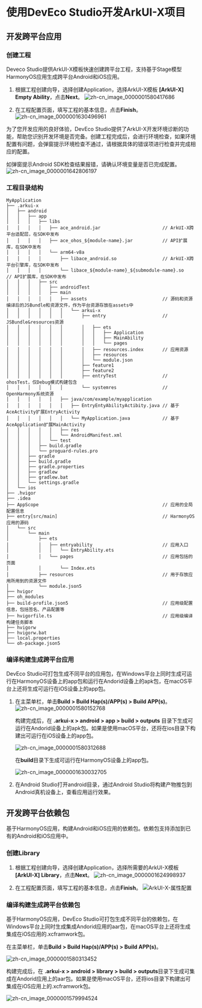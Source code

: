 # 使用DevEco Studio开发ArkUI-X项目

## 开发跨平台应用


### 创建工程

Deveco Studio提供ArkUI-X模板快速创建跨平台工程，支持基于Stage模型HarmonyOS应用生成跨平台Android和iOS应用。

1. 根据工程创建向导，选择创建Application，选择ArkUI-X模板 **[ArkUI-X] Empty Ability**，点击**Next**。
   ![zh-cn_image_0000001580417686](figures/zh-cn_image_0000001580417686.png)

2. 在工程配置页面，填写工程的基本信息，点击**Finish**。
   ![zh-cn_image_0000001630496961](figures/zh-cn_image_0000001630496961.png)

为了您开发应用的良好体验，DevEco Studio提供了ArkUI-X开发环境诊断的功能，帮助您识别开发环境是否完备。创建工程完成后，会进行环境检查，如果环境配置有问题，会弹窗提示环境检查不通过，请根据具体的错误项进行检查并完成相应的配置。

如弹窗提示Android SDK检查结果报错，请确认环境变量是否已完成配置。![zh-cn_image_0000001642806197](figures/zh-cn_image_0000001642806197.png)


### 工程目录结构

```
MyApplication
├── .arkui-x
│   ├── android
│   │   ├── app
│   │   │   ├── libs
│   │   │   │   ├── ace_android.jar                       // ArkUI-X跨平台适配层，在SDK中发布
│   │   │   │   ├── ace_ohos_${module-name}.jar           // API扩展库，在SDK中发布
│   │   │   │   └── arm64-v8a
│   │   │   │       ├── libace_android.so                 // ArkUI-X跨平台引擎库，在SDK中发布
│   │   │   │       └── libace_${module-name}_${submodule-name}.so     // API扩展库，在SDK中发布
│   │   │   ├── src
│   │   │   │   ├── androidTest
│   │   │   │   ├── main
│   │   │   │   │   ├── assets                            // 源码和资源编译后的JSBundle和资源文件，作为平台资源存放在assets中
│   │   │   │   │   │   └── arkui-x
│   │   │   │   │   │       ├── entry                     // JSBundle&resources资源
│   │   │   │   │   │       │   ├── ets
│   │   │   │   │   │       │   │   ├── Application
│   │   │   │   │   │       │   │   ├── MainAbility
│   │   │   │   │   │       │   │   └── pages
│   │   │   │   │   │       │   ├── resources.index       // 应用资源
│   │   │   │   │   │       │   ├── resources
│   │   │   │   │   │       │   └── module.json
│   │   │   │   │   │       ├── feature1
│   │   │   │   │   │       ├── feature2
│   │   │   │   │   │       ├── entryTest                 // ohosTest，仅Debug模式构建包含
│   │   │   │   │   │       └── systemres                 // OpenHarmony系统资源
│   │   │   │   │   ├── java/com/example/myapplication
│   │   │   │   │   │   ├── EntryEntyAbilityActibity.java // 基于AceActivity扩展EntryActivity
│   │   │   │   │   │   └── MyApplication.java            // 基于AceApplication扩展MainActivity
│   │   │   │   │   ├── res
│   │   │   │   │   └── AndroidManifest.xml
│   │   │   │   └── test
│   │   │   ├── build.gradle
│   │   │   └── proguard-rules.pro
│   │   ├── gradle
│   │   ├── build.gradle
│   │   ├── gradle.properties
│   │   ├── gradlew
│   │   ├── gradlew.bat
│   │   └── settings.gradle
│   └── ios
├── .hvigor
├── .idea
├── AppScope                                              // 应用的全局配置信息
├── entry[src/main]                                       // HarmonyOS应用的源码
│   └── src
│       └── main
│           ├── ets
│           │   ├── entryability                          // 应用入口
│           │   │   └── EntryAbility.ets
│           │   └── pages                                 // 应用包括的页面
│           │       └── Index.ets
│           ├── resources                                 // 用于存放应用所用到的资源文件
│           └── module.json5
├── hvigor
├── oh_modules
├── build-profile.json5                                   // 应用级配置信息，包括签名、产品配置等
├── hvigorfile.ts                                         // 应用级编译构建任务脚本
├── hvigorw
├── hvigorw.bat
├── local.properties
└── oh-package.json5
```


### 编译构建生成跨平台应用

DevEco Studio可打包生成不同平台的应用包，在Windows平台上同时生成可运行在HarmonyOS设备上的app包和运行在Andorid设备上的apk包，在macOS平台上还将生成可运行在iOS设备上的app包。

1. 在主菜单栏，单击**Build &gt; Build Hap(s)/APP(s) &gt; Build APP(s)**。
   ![zh-cn_image_0000001580152768](figures/zh-cn_image_0000001580152768.png)

   构建完成后，在 **.arkui-x &gt; android &gt; app &gt; build &gt; outputs** 目录下生成可运行在Andorid设备上的apk包。如果是使用macOS平台，还将在ios目录下构建出可运行在iOS设备上的app包。

   ![zh-cn_image_0000001580312688](figures/zh-cn_image_0000001580312688.png)

   在**build**目录下生成可运行在HarmonyOS设备上的app包。

   ![zh-cn_image_0000001630032705](figures/zh-cn_image_0000001630032705.png)

2. 在Android Studio打开android目录，通过Android Studio将构建产物推包到Android真机设备上，查看应用运行效果。
## 开发跨平台依赖包


基于HarmonyOS应用，构建Android和iOS应用的依赖包。依赖包支持添加到已有的Android和iOS应用中。


### 创建Library

1. 根据工程创建向导，选择创建Application，选择所需要的ArkUI-X模板 **[ArkUI-X] Library**，点击**Next**。
   ![zh-cn_image_0000001624998937](figures/zh-cn_image_0000001624998937.png)

2. 在工程配置页面，填写工程的基本信息，点击**Finish**。
   ![ArkUI-X-属性配置](figures/app-project-configuration.PNG)


### 编译构建生成跨平台依赖包

基于HarmonyOS应用，DevEco Studio可打包生成不同平台的依赖包，在Windows平台上同时生成集成Andorid应用的aar包，在macOS平台上还将生成集成在iOS应用的.xcframwork包。

在主菜单栏，单击**Build &gt; Build Hap(s)/APP(s) &gt; Build APP(s)**。

![zh-cn_image_0000001580313452](figures/zh-cn_image_0000001580313452.png)

构建完成后，在 **.arkui-x &gt; android &gt; library &gt; build &gt; outputs**目录下生成可集成在Andorid应用上的aar包。如果是使用macOS平台，还将ios目录下构建出可集成在iOS应用上的.xcframwork包。

![zh-cn_image_0000001579994524](figures/zh-cn_image_0000001579994524.png)


